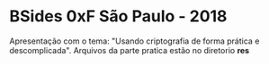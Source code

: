 # BSides 0xF São Paulo - 2018
Apresentação com o tema: "Usando criptografia de forma prática e
descomplicada".
Arquivos da parte pratica estão no diretorio **res**
